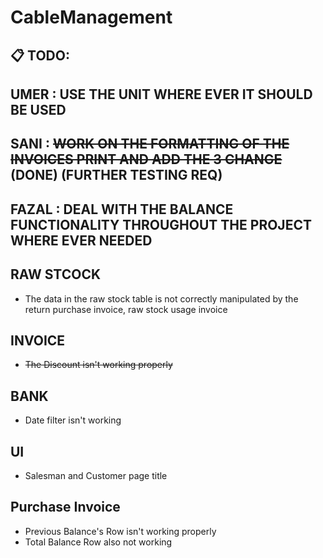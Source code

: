 # CableManagement


## 📋 TODO: 



## UMER :  USE THE UNIT WHERE EVER IT SHOULD BE USED 

## SANI :   ~~WORK ON THE FORMATTING OF THE INVOICES PRINT AND ADD THE 3 CHANGE~~ (DONE) (FURTHER TESTING REQ) 

## FAZAL : DEAL WITH THE BALANCE FUNCTIONALITY THROUGHOUT THE PROJECT WHERE EVER NEEDED 





## RAW STCOCK
- The data in the raw stock table is not correctly manipulated by the return purchase invoice, raw stock usage invoice
 



 ## INVOICE

- ~~The Discount isn't working properly~~

## BANK

- Date filter isn't working

## UI
- Salesman and Customer page title 

## Purchase Invoice
- Previous Balance's Row isn't working properly
- Total Balance Row also not working